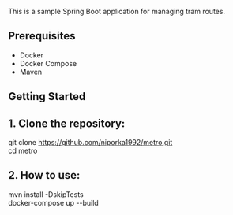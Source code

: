 
This is a sample Spring Boot application for managing tram routes.

## Prerequisites

- Docker
- Docker Compose
- Maven

## Getting Started

## 1. Clone the repository:

  
   git clone https://github.com/niporka1992/metro.git  
   cd metro

## 2. How to use:

mvn install -DskipTests  
docker-compose up --build
